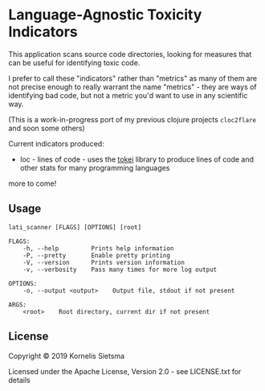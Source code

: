 # Language-Agnostic Toxicity Indicators

This application scans source code directories, looking for measures that can be
useful for identifying toxic code.

I prefer to call these "indicators" rather than "metrics" as many of them are not precise enough
to really warrant the name "metrics" - they are ways of identifying bad code, but not a metric
you'd want to use in any scientific way.

(This is a work-in-progress port of my previous clojure projects `cloc2flare` and soon some others)

Current indicators produced:

- loc - lines of code - uses the [tokei](https://github.com/XAMPPRocky/tokei) library to produce lines of code and other stats for many programming languages

more to come!

## Usage

```
lati_scanner [FLAGS] [OPTIONS] [root]

FLAGS:
    -h, --help         Prints help information
    -P, --pretty       Enable pretty printing
    -V, --version      Prints version information
    -v, --verbosity    Pass many times for more log output

OPTIONS:
    -o, --output <output>    Output file, stdout if not present

ARGS:
    <root>    Root directory, current dir if not present
```
## License

Copyright © 2019 Kornelis Sietsma

Licensed under the Apache License, Version 2.0 - see LICENSE.txt for details
